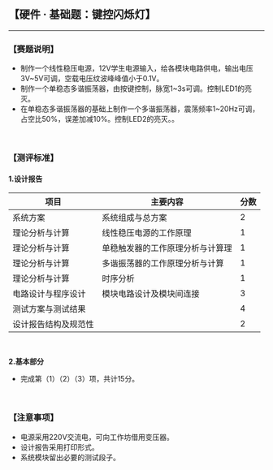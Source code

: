 ## 【硬件 · 基础题：键控闪烁灯】

---
### 【赛题说明】  
- 制作一个线性稳压电源，12V学生电源输入，给各模块电路供电，输出电压3V~5V可调，空载电压纹波峰峰值小于0.1V。  
- 制作一个单稳态多谐振荡器，由按键控制，脉宽1~3s可调。控制LED1的亮灭。  
- 在单稳态多谐振荡器的基础上制作一个多谐振荡器，震荡频率1~20Hz可调，占空比50%，误差加减10%。控制LED2的亮灭。。   
<br />  
  
### 【测评标准】
#### 1.设计报告 

项目 | 主要内容 | 分数
---|---|---
系统方案 | 系统组成与总方案 |  2
理论分析与计算 | 线性稳压电源的工作原理 | 1
理论分析与计算 | 单稳触发器的工作原理分析与计算理 | 1
理论分析与计算 | 多谐振荡器的工作原理分析与计算 | 1
理论分析与计算 | 时序分析 | 1
电路设计与程序设计 | 模块电路设计及模块间连接 | 3
测试方案与测试结果 |   | 4
设计报告结构及规范性 |   | 2 
</br>  

**2.基本部分**  
- 完成第（1）（2）（3）项，共计15分。
<br />
  
### 【注意事项】
- 电源采用220V交流电，可向工作坊借用变压器。  
- 设计报告采用打印形式。  
- 系统模块留出必要的测试段子。  
